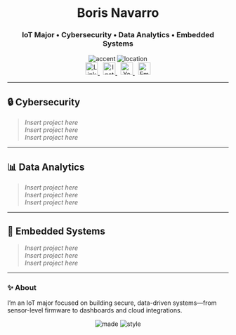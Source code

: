 <!-- PROFILE HEADER -->
<div align="center">

# Boris Navarro  
### IoT Major • Cybersecurity • Data Analytics • Embedded Systems

<!-- Accent badges for a subtle color palette -->
<img alt="accent" src="https://img.shields.io/badge/focus-IoT%20%7C%20Security%20%7C%20Data-blueviolet?style=for-the-badge">
<img alt="location" src="https://img.shields.io/badge/based-in%20Florida-informational?style=for-the-badge">

<br/>

<!-- SOCIALS -->
<a href="https://www.linkedin.com/in/borisn4v4rro/" target="_blank">
  <img alt="LinkedIn" height="28" src="https://img.shields.io/badge/LinkedIn-Boris%20Navarro-0A66C2?logo=linkedin&logoColor=white">
</a>
&nbsp;
<a href="https://www.instagram.com/iot_learning/" target="_blank">
  <img alt="Instagram" height="28" src="https://img.shields.io/badge/Instagram-@iot_learning-E4405F?logo=instagram&logoColor=white">
</a>
&nbsp;
<a href="https://www.youtube.com/@IoTLearning-fd7jm" target="_blank">
  <img alt="YouTube" height="28" src="https://img.shields.io/badge/YouTube-IoTLearning-FF0000?logo=youtube&logoColor=white">
</a>
&nbsp;
<a href="mailto:borisnavarro1975@yahoo.com">
  <img alt="Email" height="28" src="https://img.shields.io/badge/Email-borisnavarro1975%40yahoo.com-0078D4?logo=microsoft-outlook&logoColor=white">
</a>

</div>

---

## 🔒 Cybersecurity
> _Insert project here_  
> _Insert project here_  
> _Insert project here_

<!-- Example template to copy when you’re ready:
### Project Title
**Stack:** Tool / Lang / Cloud  
**What it does:** One-liner value prop  
**Highlights:** • bullet • bullet • bullet  
**Repo:** [link] • **Demo:** [link] • **Write-up:** [link]
-->

---

## 📊 Data Analytics
> _Insert project here_  
> _Insert project here_  
> _Insert project here_

---

## 🔧 Embedded Systems
> _Insert project here_  
> _Insert project here_  
> _Insert project here_

---

### ✨ About
I’m an IoT major focused on building secure, data-driven systems—from sensor-level firmware to dashboards and cloud integrations.

<!-- OPTIONAL QUICK LINKS (uncomment when you populate)
**Featured repos:**  
- [Cybersecurity – Repo Name](#)  
- [Data Analytics – Repo Name](#)  
- [Embedded – Repo Name](#)
-->

<!-- FOOTER BADGES -->
<p align="center">
  <img alt="made" src="https://img.shields.io/badge/Made%20with-Markdown-000000?logo=markdown&logoColor=white">
  <img alt="style" src="https://img.shields.io/badge/Style-clean%20%26%20minimal-4b5563">
</p>
